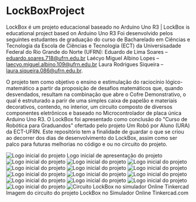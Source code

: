 # LockBoxProject
LockBox é um projeto educacional baseado no Arduino Uno R3 | LockBox is educational project based on Arduino Uno R3
Foi desenvolvido pelos seguintes estudantes de graduação do curso de Bacharelado em Ciências e Tecnologia da Escola de Ciências e Tecnologia (ECT) da Universisadade Federal do Rio Grande do Norte (UFRN):
Eduardo de Lima Soares – eduardo.soares.718@ufrn.edu.br
Laécyo Miguel Albino Lopes – laecyo.miguel.albino.109@ufrn.edu.br
Laura Rodrigues Siqueira – laura.siqueira.086@ufrn.edu.br.

O projeto tem como objetivo o ensino e estimulação do raciocínio lógico-matemático a partir da proposição de desafios matemáticos que, quando desvendados, resultam na combinação que abre o Cofre Demonstrativo, o qual é estruturado a parir de uma simples caixa de papelão e materiais decorativos, contendo, no interior, um circuito composto de diversos componentes eletrônicos e baseado no Microcontrolador de placa única Arduino Uno R3.
O LockBox foi apresentado como conclusão do "Curso de Robótica para Graduandos" ofertado pelo  projeto Um Robô por Aluno (URA) da ECT-UFRN.
Este repositório tem a finalidade de guardar o que se criou ao decorrer dos dias de desenvolvimento do LockBox, assim como ser palco para futuras melhorias no código e ou no circuito do projeto.

<img src="Apresentação - Lockbox/1.jpg" alt="Logo inicial do projeto">
Logo inicial de apresentação do projeto

<img src="Apresentação - Lockbox/2.jpg" alt="Logo inicial do projeto">

<img src="Apresentação - Lockbox/3.jpg" alt="Logo inicial do projeto">

<img src="Apresentação - Lockbox/4.jpg" alt="Logo inicial do projeto">

<img src="Apresentação - Lockbox/5.jpg" alt="Logo inicial do projeto">

<img src="Apresentação - Lockbox/6.jpg" alt="Logo inicial do projeto">

<img src="Apresentação - Lockbox/7.jpg" alt="Logo inicial do projeto">

<img src="Apresentação - Lockbox/8.jpg" alt="Logo inicial do projeto">

<img src="Apresentação - Lockbox/9.jpg" alt="Logo inicial do projeto">

<img src="Apresentação - Lockbox/10.jpg" alt="Logo inicial do projeto">

<img src="Apresentação - Lockbox/11.jpg" alt="Logo inicial do projeto">

<img src="Apresentação - Lockbox/12.jpg" alt="Logo inicial do projeto">

<img src="Apresentação - Lockbox/13.jpg" alt="Logo inicial do projeto">

<img src="Apresentação - Lockbox/14.jpg" alt="Logo inicial do projeto">




<img src="Circuito%20do%20projeto%20no%20Simulador%20Online%20Tinkercad.png" alt="Circuito LockBox no simulador Online Tinkercad">
Imagem do circuito do projeto LockBox no Simulador Online Tinkercad.com
